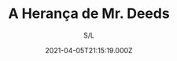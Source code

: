 ---
id: '83e1f901-a49b-458b-b546-5e56b34f1ac2'
type: 'movie' # Filme, Série, Anime
title: "A Herança de Mr. Deeds"
synopsis: ["Deeds (Adam Sandler) vive na pequena cidade de Mandrake Falls, em New Hampshire, onde faz sucesso com sua pizzaria e leva uma vida tranquila. Até que, repentinamente, surgem dois executivos que lhe trazem uma notícia surpreendente: um tio afastado acabara de falecer e lhe deixou uma fortuna de US$ 40 bilhões, além do comando da maior empresa de comunicação do mundo e diversos outros negócios. Deeds parte então para a cidade grande, onde começa a implantar em seus novos negócios os valores de sua pequena cidade. É quando Babe Bennett (Winona Ryder), repórter de um tablóide sensacionalista, é enviada para observá-lo de perto, mas acaba se apaixonando por ele.",
]
originalTitle: "Mr. Deeds"
date: '2021-04-05T21:15:19.000Z'
update: '2021-04-05T21:15:19.000Z'
releaseDate: '2002-06-28T03:00:00.000Z'
imdb:
  rating: '5.8' # 8.5
  id: '' # tt0470752
duration: '1h 36m'
trailer:
  urls: [
    '5aB1aJrxfvw',
  ]
tags: ['720p', '1080p']
genre: ['Comédia', 'Romance'] #
quality: 'BluRay 720p | 1080p' # BluRay, WEB-DL, HDTV, WEB-DL4K, WEB-DLe
format: 'Mp4' # MKV, MP4, TS
audio: 'Português, Inglês' # Dublado, Legendado, Dual Audio, Dub & Leg
subtitle: 'S/L' # Português, inglês,
size: '1.61 GB | 2.28 GB' # 4.8 GB
audioQuality: 10
videoQuality: 10
directors: []
#  - name: 'Lana Wachowski'
#    image: ''
#  - name: 'Lilly Wachowski'
#    image: ''
cast: []
#  - name: 'Keanu Reeves'
#    image: ''
#    characterName: 'Neo'
writers: []
#  - name: ''
#    image: ''
maturityRating:
  age: '' # L , 10, 12, 14, 16, 18
  topics: [''] # Violence, Illegal drugs, Inappropriate Language, Legal Drugs, Sexual Content, Extreme Violence
###########################################
download:
  
  - url: 'magnet:?xt=urn:btih:1E80FED60CF49E3AD83B7966812F0C4482B9833A&dn=A%20Heran%c3%a7a%20de%20Mr.%20Deeds%20%282002%29%20720p&tr=udp%3a%2f%2ftracker.openbittorrent.com%3a80%2fannounce&tr=udp%3a%2f%2ftracker.opentrackr.org%3a1337%2fannounce&ws=http%3a%2f%2fremote.utorrent.com%2ftalon%2fseed%2f9451015047%2fcontent%2fabb4c637'
    resolution: '720p' # 720p, 1080p, 4K,
    audio: 'Dual Áudio' # Dublado, Legendado, Dual Audio
    size: '' # 4.8 GB
    quality: '' # BluRay, WEB-DL
    format: '' # MKV
  - url: 'magnet:?xt=urn:btih:BACA7F3065ABFB18B0027D0C82F01ABD362A5933&dn=A%20Heran%c3%a7a%20de%20Mr.%20Deeds%20%282002%29%201080p&tr=udp%3a%2f%2ftracker.openbittorrent.com%3a80%2fannounce&tr=udp%3a%2f%2ftracker.opentrackr.org%3a1337%2fannounce&ws=http%3a%2f%2fremote.utorrent.com%2ftalon%2fseed%2f9451015047%2fcontent%2fabb4c638'
    resolution: '1080p' # 720p, 1080p, 4K,
    audio: 'Dual Áudio' # Dublado, Legendado, Dual Audio
    size: '' # 4.8 GB
    quality: '' # BluRay, WEB-DL
    format: '' # MKV
images:
  cover: '/assets/movies/a-heranca-de-mr-deeds.jpg'
  background: '/assets/movies/'
---